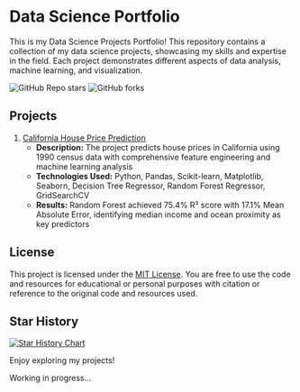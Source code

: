 # Data Science Portfolio

This is my Data Science Projects Portfolio! This repository contains a collection of my data science projects, showcasing my skills and expertise in the field. Each project demonstrates different aspects of data analysis, machine learning, and visualization.

 ![GitHub Repo stars](https://img.shields.io/github/stars/MaximoAPS/DataSciencePortfolio?style=social)  ![GitHub forks](https://img.shields.io/github/forks/MaximoAPS/DataSciencePortfoli?style=social)

## Projects

1. [California House Price Prediction](https://github.com/MaximoAPS/DataSciencePortfolio/tree/main/DataSciencePortfolio/California%20House%20Price%20Predictions)
   - **Description:** The project predicts house prices in California using 1990 census data with comprehensive feature engineering and machine learning analysis
   - **Technologies Used:** Python, Pandas, Scikit-learn, Matplotlib, Seaborn, Decision Tree Regressor, Random Forest Regressor, GridSearchCV
   - **Results:** Random Forest achieved 75.4% R² score with 17.1% Mean Absolute Error, identifying median income and ocean proximity as key predictors


## License

This project is licensed under the [MIT License](https://github.com/MaximoAPS/DataSciencePortfolio/blob/main/LICENSE). You are free to use the code and resources for educational or personal purposes with citation or reference to the original code and resources used.

## Star History

<a href="https://www.star-history.com/#MaximoAPS/DataSciencePortfolio&Timeline">
 <picture>
   <source media="(prefers-color-scheme: dark)" srcset="https://api.star-history.com/svg?repos=MaximoAPS/DataSciencePortfolio&type=Timeline&theme=dark" />
   <source media="(prefers-color-scheme: light)" srcset="https://api.star-history.com/svg?repos=MaximoAPS/DataSciencePortfolio&type=Timeline" />
   <img alt="Star History Chart" src="https://api.star-history.com/svg?repos=MaximoAPS/DataSciencePortfolio&type=Timeline" />
 </picture>
</a>



Enjoy exploring my projects!

Working in progress...